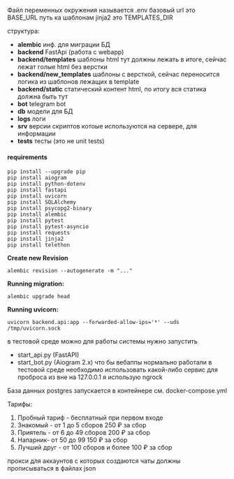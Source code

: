 Файл переменных окружения называется .env
базовый url это BASE_URL
путь ка шаблонам jinja2 это TEMPLATES_DIR

структура:
 - **alembic**           инф. для миграции БД
- **backend**            FastApi (работа с webapp)
- **backend/templates**  шаблоны html тут должны лежать в итоге, сейчас лежат голые html без верстки
- **backend/new_templates**  шаблоны с версткой, сейчас переносится логика из шаблонов лежащих в template
- **backend/static**         статический контент html, по итогу вся статика должна быть тут
- **bot**      telegram bot
- **db**       модели для БД
- **logs**     логи
- **srv**      версии скриптов котоые используются на сервере, для информации
- **tests**    тесты (это не unit tests)         

#### requirements
```shell
pip install --upgrade pip
pip install aiogram
pip install python-dotenv
pip install fastapi
pip install uvicorn
pip install SQLAlchemy
pip install psycopg2-binary
pip install alembic
pip install pytest
pip install pytest-asyncio
pip install requests
pip install jinja2
pip install telethon
```

**Create new Revision**
```shell
alembic revision --autogenerate -m "..."
```
**Running migration:**
```shell
alembic upgrade head
```
**Running uvicorn:**
```shell
uvicorn backend.api:app --forwarded-allow-ips='*' --uds /tmp/uvicorn.sock
```

в тестовой среде можно для работы системы нужно запустить
 - start_api.py   (FastAPI)
 - start_bot.py   (Aiogram 2.x)
что бы вебаппы нормально работали в тестовой среде необходимо 
использовать какой-либо сервис для проброса из вне на 127.0.0.1
я использую ngrock

База данных postgres запускается в контейнере см. docker-compose.yml

Тарифы:
1. Пробный тариф - бесплатный при первом входе
2. Знакомый - от 1 до 5 сборов 250 ₽ за сбор
3. Приятель - от 6 до 49 сборов 200 ₽ за сбор
4. Напарник-  от 50 до 99 150 ₽ за сбор
5. Лучший друг - от 100 сборов и более 100 ₽ за сбор



прокси для аккаунтов с которых создаются чаты должны прописываться
в файлах json

